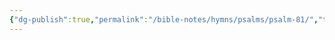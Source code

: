 ```yaml
---
{"dg-publish":true,"permalink":"/bible-notes/hymns/psalms/psalm-81/","title":"Psalm 81","created":"","updated":""}
---
```


